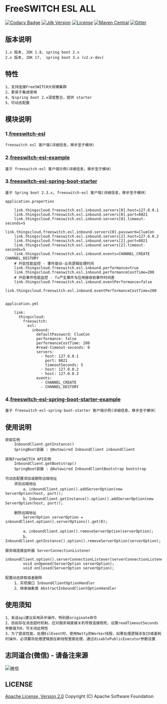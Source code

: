 # FreeSWITCH ESL ALL

[![Codacy Badge](https://api.codacy.com/project/badge/Grade/23fb13f7487f4ccd985f09c96341dfab)](https://app.codacy.com/gh/zhouhailin/freeswitch-esl-all?utm_source=github.com&utm_medium=referral&utm_content=zhouhailin/freeswitch-esl-all&utm_campaign=Badge_Grade_Settings)
[![Jdk Version](https://img.shields.io/badge/JDK-1.8-green.svg)](https://img.shields.io/badge/JDK-1.8-green.svg)
[![License](https://img.shields.io/badge/license-Apache%202-4EB1BA.svg)](https://www.apache.org/licenses/LICENSE-2.0.html)
[![Maven Central](https://img.shields.io/maven-central/v/link.thingscloud/freeswitch-esl-all)](https://mvnrepository.com/artifact/link.thingscloud/freeswitch-esl-all)
[![Gitter](https://badges.gitter.im/freeswitch-esl-all/community.svg)](https://gitter.im/freeswitch-esl-all/community?utm_source=badge&utm_medium=badge&utm_campaign=pr-badge)

## 版本说明

    1.x 版本, JDK 1.8, spring boot 2.x
    2.x 版本, JDK 17,  spring boot 3.x (v2.x-dev)

## 特性

    1、支持连接FreeSWITCH大规模集群
    2、更易于集成使用
    4、与spring boot 2.x深度整合，提供 starter
    5、可动态配置

## 模块说明

### 1.[freeswitch-esl](freeswitch-esl/README.md)

    freeswitch esl 客户端(详细信息，移步至子模块）

### 2.[freeswitch-esl-example](freeswitch-esl-example/README.md)

    基于 freeswitch-esl 客户端示例(详细信息，移步至子模块）

### 3.[freeswitch-esl-spring-boot-starter](freeswitch-esl-spring-boot-starter/README.md)

    基于 Spring boot 2.3.x, freeswitch-esl 客户端(详细信息，移步至子模块）
    
    application.properties
    
        link.thingscloud.freeswitch.esl.inbound.servers[0].host=127.0.0.1
        link.thingscloud.freeswitch.esl.inbound.servers[0].port=8021
        link.thingscloud.freeswitch.esl.inbound.servers[0].timeout-seconds=5
        link.thingscloud.freeswitch.esl.inbound.servers[0].password=ClueCon
        link.thingscloud.freeswitch.esl.inbound.servers[2].host=127.0.0.2
        link.thingscloud.freeswitch.esl.inbound.servers[2].port=8021
        link.thingscloud.freeswitch.esl.inbound.servers[2].timeout-seconds=5
        link.thingscloud.freeswitch.esl.inbound.events=CHANNEL_CREATE CHANNEL_DESTORY 
        # 开启性能监控 - 事件驱动-业务逻辑处理时间
        link.thingscloud.freeswitch.esl.inbound.performance=true 
        link.thingscloud.freeswitch.esl.inbound.performanceCostTime=200 
        # 开启事件性能监控 - fs产生事件与应用接收到事件时间差
        link.thingscloud.freeswitch.esl.inbound.eventPerformance=false 
        link.thingscloud.freeswitch.esl.inbound.eventPerformanceCostTime=200 

    
    application.yml
    
        link:
          thingscloud:
            freeswitch:
              esl:
                inbound:
                  defaultPassword: ClueCon
                  performance: false
                  performanceCostTime: 200
                  #read-timeout-seconds: 0
                  servers:
                    - host: 127.0.0.1
                      port: 8021
                      timeoutSeconds: 5
                    - host: 127.0.0.2
                    - host: 127.0.0.3
                  events:
                    - CHANNEL_CREATE
                    - CHANNEL_DESTORY

### 4.[freeswitch-esl-spring-boot-starter-example](freeswitch-esl-spring-boot-starter-example/README.md)

    基于 freeswitch-esl-spring-boot-starter 客户端示例(详细信息，移步至子模块）

## 使用说明

    获取实例 
        InboundClient.getInstance()
        SpringBoot容器 : @Autowired InboundClient inboundClient

    获取FreeSWITCH API实例
        InboundClient.getBootstrap()
        SpringBoot容器 : @Autowired InboundClientBootstrap bootstrap
    
    可动态配置添加或删除远端地址
        添加远端地址
            a、inboundClient.option().addServerOption(new ServerOption(host, port));
            b、InboundClient.getInstance().option().addServerOption(new ServerOption(host, port));
        
        删除远端地址
            ServerOption serverOption = inboundClient.option().serverOptions().get(0);
            
            a、inboundClient.option().removeServerOption(serverOption);
            b、InboundClient.getInstance().option().removeServerOption(serverOption);
            
    服务端连接监听器 ServerConnectionListener
        inboundClient.option().serverConnectionListener(serverConnectionListenerImpl);
            void onOpened(ServerOption serverOption);
            void onClosed(ServerOption serverOption);
    
    配置动态获取或者删除  
        1、实现接口 InboundClientOptionHandler
        2、继承抽象类 AbstractInboundClientOptionHandler

## 使用须知

    1、发送api建议采用异步操作，特别是originate命令
    2、目前存在消息超时机制，应对服务端直接关机导致连接假死，设置readTimeoutSeconds参数值为0，可关闭此特性
    3、为了提高性能，处理EslEvent时，使用Netty的Worker线程，如果处理逻辑涉及IO或者耗时操作，必须要将处理逻辑放在新线程里面处理，通过disablePublicExecutor参数设置

## 志同道合(微信) - 请备注来源

![微信](https://gitee.com/zhouhailin/images/raw/master/a0eb627b9b6bc1c6da8f19d3292ebce.jpg)

## LICENSE

[Apache License, Version 2.0](https://www.apache.org/licenses/LICENSE-2.0) Copyright (C) Apache Software Foundation
